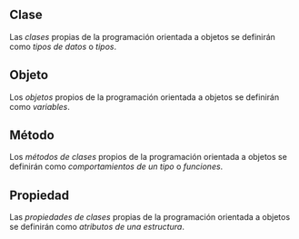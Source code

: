 ## Clase
Las _clases_ propias de la programación orientada a objetos se definirán como _tipos de datos_ o _tipos_.

## Objeto
Los _objetos_ propios de la programación orientada a objetos se definirán como _variables_.

## Método
Los _métodos de clases_ propios de la programación orientada a objetos se definirán como _comportamientos de un tipo_ o _funciones_.

## Propiedad
Las _propiedades de clases_ propias de la programación orientada a objetos se definirán como _atributos de una estructura_.
